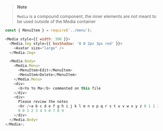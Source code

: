 > **Note**
>
> `Media` is a compound component, the inner elements are not meant to be used outside of the Media container

```js
const { MenuItem } = require('../menu');

<Media style={{ width: 300 }}>
  <Media.Img style={{ boxShadow: '0 0 2px 3px red' }}>
    <Avatar size="large" />
  </Media.Img>

  <Media.Body>
    <Media.Menu>
      <MenuItem>Edit</MenuItem>
      <MenuItem>Delete</MenuItem>
    </Media.Menu>
    <div>
      <b>Yo Yo Ma</b> commented on this file
    </div>
    <div>
      Please review the notes
      <br />a b c d e f g h i j k l m n o p q r s t u v w x y z 0 1 2 3 4 5 6 7 8
      9 0 1 2 3 4 5 6 7 8 9
    </div>
  </Media.Body>
</Media>;
```
